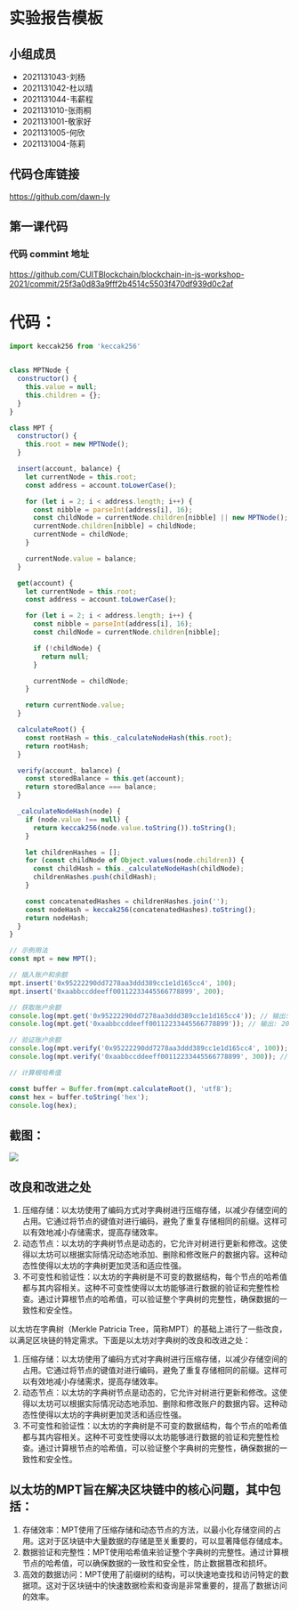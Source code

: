 # 实验报告模板

## 小组成员

- 2021131043-刘杨
- 2021131042-杜以晴
- 2021131044-韦薪程
- 2021131010-张雨桐
- 2021131001-敬家好
- 2021131005-何欣
- 2021131004-陈莉


## 代码仓库链接

https://github.com/dawn-ly



## 第一课代码


### 代码 commint 地址

https://github.com/CUITBlockchain/blockchain-in-js-workshop-2021/commit/25f3a0d83a9fff2b4514c5503f470df939d0c2af









# 代码：

```js
import keccak256 from 'keccak256'


class MPTNode {
  constructor() {
    this.value = null;
    this.children = {};
  }
}

class MPT {
  constructor() {
    this.root = new MPTNode();
  }

  insert(account, balance) {
    let currentNode = this.root;
    const address = account.toLowerCase();

    for (let i = 2; i < address.length; i++) {
      const nibble = parseInt(address[i], 16);
      const childNode = currentNode.children[nibble] || new MPTNode();
      currentNode.children[nibble] = childNode;
      currentNode = childNode;
    }

    currentNode.value = balance;
  }

  get(account) {
    let currentNode = this.root;
    const address = account.toLowerCase();

    for (let i = 2; i < address.length; i++) {
      const nibble = parseInt(address[i], 16);
      const childNode = currentNode.children[nibble];

      if (!childNode) {
        return null;
      }

      currentNode = childNode;
    }

    return currentNode.value;
  }

  calculateRoot() {
    const rootHash = this._calculateNodeHash(this.root);
    return rootHash;
  }

  verify(account, balance) {
    const storedBalance = this.get(account);
    return storedBalance === balance;
  }

  _calculateNodeHash(node) {
    if (node.value !== null) {
      return keccak256(node.value.toString()).toString();
    }

    let childrenHashes = [];
    for (const childNode of Object.values(node.children)) {
      const childHash = this._calculateNodeHash(childNode);
      childrenHashes.push(childHash);
    }

    const concatenatedHashes = childrenHashes.join('');
    const nodeHash = keccak256(concatenatedHashes).toString();
    return nodeHash;
  }
}

// 示例用法
const mpt = new MPT();

// 插入账户和余额
mpt.insert('0x95222290dd7278aa3ddd389cc1e1d165cc4', 100);
mpt.insert('0xaabbccddeeff00112233445566778899', 200);

// 获取账户余额
console.log(mpt.get('0x95222290dd7278aa3ddd389cc1e1d165cc4')); // 输出: 100
console.log(mpt.get('0xaabbccddeeff00112233445566778899')); // 输出: 200

// 验证账户余额
console.log(mpt.verify('0x95222290dd7278aa3ddd389cc1e1d165cc4', 100)); // 输出: true
console.log(mpt.verify('0xaabbccddeeff00112233445566778899', 300)); // 输出: false

// 计算根哈希值

const buffer = Buffer.from(mpt.calculateRoot(), 'utf8');
const hex = buffer.toString('hex');
console.log(hex);

```

## 截图：

![](https://cdn.jsdelivr.net/gh/bcYng-image/image/img/image-20230607175758416.png)

## 改良和改进之处

1. 压缩存储：以太坊使用了编码方式对字典树进行压缩存储，以减少存储空间的占用。它通过将节点的键值对进行编码，避免了重复存储相同的前缀。这样可以有效地减小存储需求，提高存储效率。
2. 动态节点：以太坊的字典树节点是动态的，它允许对树进行更新和修改。这使得以太坊可以根据实际情况动态地添加、删除和修改账户的数据内容。这种动态性使得以太坊的字典树更加灵活和适应性强。
3. 不可变性和验证性：以太坊的字典树是不可变的数据结构，每个节点的哈希值都与其内容相关。这种不可变性使得以太坊能够进行数据的验证和完整性检查。通过计算根节点的哈希值，可以验证整个字典树的完整性，确保数据的一致性和安全性。


以太坊在字典树（Merkle Patricia Tree，简称MPT）的基础上进行了一些改良，以满足区块链的特定需求。下面是以太坊对字典树的改良和改进之处：

1. 压缩存储：以太坊使用了编码方式对字典树进行压缩存储，以减少存储空间的占用。它通过将节点的键值对进行编码，避免了重复存储相同的前缀。这样可以有效地减小存储需求，提高存储效率。
2. 动态节点：以太坊的字典树节点是动态的，它允许对树进行更新和修改。这使得以太坊可以根据实际情况动态地添加、删除和修改账户的数据内容。这种动态性使得以太坊的字典树更加灵活和适应性强。
3. 不可变性和验证性：以太坊的字典树是不可变的数据结构，每个节点的哈希值都与其内容相关。这种不可变性使得以太坊能够进行数据的验证和完整性检查。通过计算根节点的哈希值，可以验证整个字典树的完整性，确保数据的一致性和安全性。

## 以太坊的MPT旨在解决区块链中的核心问题，其中包括：

1. 存储效率：MPT使用了压缩存储和动态节点的方法，以最小化存储空间的占用。这对于区块链中大量数据的存储是至关重要的，可以显著降低存储成本。
2. 数据验证和完整性：MPT使用哈希值来验证整个字典树的完整性。通过计算根节点的哈希值，可以确保数据的一致性和安全性，防止数据篡改和损坏。
3. 高效的数据访问：MPT使用了前缀树的结构，可以快速地查找和访问特定的数据项。这对于区块链中的快速数据检索和查询是非常重要的，提高了数据访问的效率。



